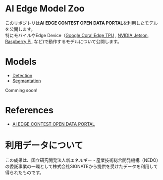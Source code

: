 # AI Edge Model Zoo
このリポジトリは**AI EDGE CONTEST OPEN DATA PORTAL**を利用したモデルを公開します。<br>特にモバイルやEdge Device（[Google Coral Edge TPU](https://coral.ai/) , [NVIDIA Jetson](https://www.nvidia.com/ja-jp/autonomous-machines/embedded-systems/), [Raspberry Pi](https://www.raspberrypi.org/), など)で動作するモデルについて公開します。

# Models
- [Detection](detection)
- [Segmantation](segmantation)

Comming soon!

# References
- [AI EDGE CONTEST OPEN DATA PORTAL](https://signate.jp/dlp/ai-edge-contest-data)

# 利用データについて

この成果は、国立研究開発法人新エネルギー・産業技術総合開発機構（NEDO）の委託事業の一環として株式会社SIGNATEから提供を受けたデータを利用して得られたものです。
